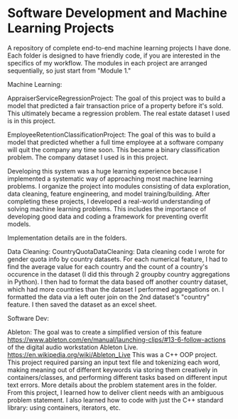# Software Development and Machine Learning Projects

A repository of complete end-to-end machine learning projects I have done. Each folder is designed to have friendly code, if you are interested in the specifics of my workflow. The modules in each project are arranged sequentially, so just start from "Module 1." 

Machine Learning:

AppraiserServiceRegressionProject: The goal of this project was to build a model that predicted a fair transaction price of a property before it's sold. This ultimately became a regression problem. The real estate dataset I used is in this project.

EmployeeRetentionClassificationProject: The goal of this was to build a model that predicted whether a full time employee at a software company will quit the company any time soon. This became a binary classification problem. The company dataset I used is in this project.

Developing this system was a huge learning experience because I implemented a systematic way of approaching most machine learning problems. I organize the project into modules consisting of data exploration, data cleaning, feature engineering, and model training/building. After completing these projects, I developed a real-world understanding of solving machine learning problems. This includes the importance of developing good data and coding a framework for preventing overfit models.

Implementation details are in the folders. 

Data Cleaning:
CountryQuotaDataCleaning: Data cleaning code I wrote for gender quota info by country datasets. For each numerical feature, I had to find the average value for each country and the count of a country's occurence in the dataset (I did this through 2 groupby country aggregations in Python). I then had to format the data based off another country dataset, which had more countries than the dataset I performed aggregations on. I formatted the data via a left outer join on the 2nd dataset's "country" feature. I then saved the dataset as an excel sheet. 

Software Dev:

Ableton: The goal was to create a simplified version of this feature https://www.ableton.com/en/manual/launching-clips/#13-6-follow-actions
of the digital audio workstation Ableton Live. https://en.wikipedia.org/wiki/Ableton_Live This was a C++ OOP project. This project required parsing an input text file and tokenizing each word, making meaning out of different keywords via storing them creatively in containers/classes, and performing different tasks based on different input text errors. More details about the problem statement ares in the folder. From this project, I learned how to deliver client needs with an ambiguous problem statement. I also learned how to code with just the C++ standard library: using containers, iterators, etc.
